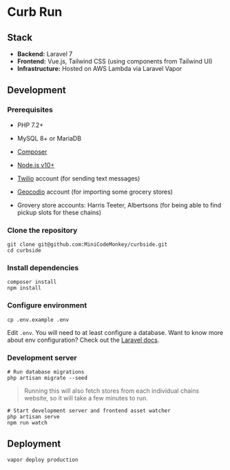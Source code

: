 # Curb Run

## Stack

* **Backend:** Laravel 7
* **Frontend:** Vue.js, Tailwind CSS (using components from Tailwind UI)
* **Infrastructure:** Hosted on AWS Lambda via Laravel Vapor

## Development

### Prerequisites

* PHP 7.2+
* MySQL 8+ or MariaDB
* [Composer](https://getcomposer.org)
* [Node.js v10+](https://nodejs.org/en/)

* [Twilio](https://www.twilio.com) account (for sending text messages)
* [Geocodio](https://www.geocod.io) account (for importing some grocery stores)
* Grovery store accounts: Harris Teeter, Albertsons (for being able to find pickup slots for these chains)

### Clone the repository

```
git clone git@github.com:MiniCodeMonkey/curbside.git
cd curbside
```

### Install dependencies

```
composer install
npm install
```

### Configure environment

```
cp .env.example .env
```

Edit `.env`. You will need to at least configure a database. Want to know more about env configuration? Check out the [Laravel docs](https://laravel.com/docs/7.x/configuration).

### Development server

```
# Run database migrations
php artisan migrate --seed
```

> Running this will also fetch stores from each individual chains website, so it will take a few minutes to run.

```
# Start development server and frontend asset watcher
php artisan serve
npm run watch
```

## Deployment

```
vapor deploy production
```

